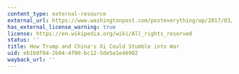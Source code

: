 ```yaml
---
content_type: external-resource
external_url: https://www.washingtonpost.com/posteverything/wp/2017/03/31/how-trump-and-chinas-xi-could-stumble-into-war/?noredirect=on&utm_term=.d424f632406d
has_external_license_warning: true
license: https://en.wikipedia.org/wiki/All_rights_reserved
status: ''
title: How Trump and China's Xi Could Stumble into War
uid: eb1b9f84-2b94-4f00-bc12-5de5e1e46902
wayback_url: ''
---
```

